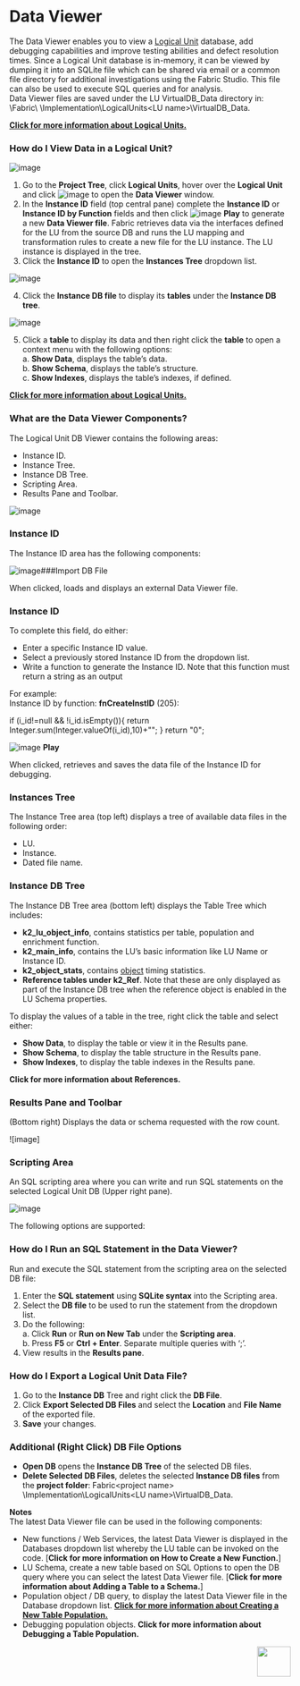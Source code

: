 # Data Viewer

The Data Viewer enables you to view a [Logical Unit](https://github.com/k2view-academy/K2View-Academy/blob/master/articles/03_logical_units/01_LU_overview.md) database, add debugging capabilities and improve testing abilities and defect resolution times. Since a Logical Unit database is in-memory, it can be viewed by dumping it into an SQLite file which can be shared via email or a common file directory for additional investigations using the Fabric Studio. This file can also be used to execute SQL queries and for analysis.\
Data Viewer files are saved under the LU VirtualDB_Data directory in:  \Fabric\ <project name> \Implementation\LogicalUnits\<LU name>\VirtualDB_Data.

[**Click for more information about Logical Units.**](https://github.com/k2view-academy/K2View-Academy/blob/master/articles/03_logical_units/01_LU_overview.md)

### How do I View Data in a Logical Unit?

![image](https://github.com/k2view-academy/K2View-Academy/blob/master/articles/13_LUDB_viewer_and_studio_debug_capabilities/images/13_01_01%20LOGICAL%20UNIT.jpg)

1. Go to the **Project Tree**, click **Logical Units**, hover over the **Logical Unit** and click ![image](https://github.com/k2view-academy/K2View-Academy/blob/master/articles/13_LUDB_viewer_and_studio_debug_capabilities/images/13_01_02%20icon%201.jpg) to open the **Data Viewer** window.
2. In the **Instance ID** field (top central pane) complete the **Instance ID** or **Instance ID by Function** fields and then click ![image](https://github.com/k2view-academy/K2View-Academy/blob/master/articles/13_LUDB_viewer_and_studio_debug_capabilities/images/13_01_02%20icon%202%20Play.jpg) **Play** to generate a new **Data Viewer file**. 
Fabric retrieves data via the interfaces defined for the LU from the source DB and runs the LU mapping and transformation rules to create a new file for the LU instance. The LU instance is displayed in the tree. 
3. Click the **Instance ID** to open the **Instances Tree** dropdown list.

![image](https://github.com/k2view-academy/K2View-Academy/blob/master/articles/13_LUDB_viewer_and_studio_debug_capabilities/images/13_01_03%20instances%20tree.jpg)

4. Click the **Instance DB file** to display its **tables** under the **Instance DB tree**.

![image](https://github.com/k2view-academy/K2View-Academy/blob/master/articles/13_LUDB_viewer_and_studio_debug_capabilities/images/13_01_04%20Instance%20DB%20tree.jpg)

5. Click a **table** to display its data and then right click the **table** to open a context menu with the following options:\
   a. **Show Data**, displays the table’s data.\
   b. **Show Schema**, displays the table’s structure.\
   c. **Show Indexes**, displays the table’s indexes, if defined.

[**Click for more information about Logical Units.**](https://github.com/k2view-academy/K2View-Academy/blob/master/articles/03_logical_units/01_LU_overview.md)

### What are the Data Viewer Components?

The Logical Unit DB Viewer contains the following areas:
* Instance ID.
* Instance Tree.
* Instance DB Tree.
* Scripting Area.
* Results Pane and Toolbar.

![image](https://github.com/k2view-academy/K2View-Academy/blob/master/articles/13_LUDB_viewer_and_studio_debug_capabilities/images/13_01_05%20DB%20Viewer.png)

### Instance ID

The Instance ID area has the following components:


![image](https://github.com/k2view-academy/K2View-Academy/blob/master/articles/13_LUDB_viewer_and_studio_debug_capabilities/images/13_01_06%20IMPORT%20DB%20FILE%20icon.jpg)###Import DB File 
	
When clicked, loads and displays an external Data Viewer file. 


### Instance ID

To complete this field, do either:
* Enter a specific Instance ID value.
* Select a previously stored Instance ID from the dropdown list.
* Write a function to generate the Instance ID. Note that this function must return a string as an output


For example:\
Instance ID by function: **fnCreateInstID** (205):

if (i_id!=null && !i_id.isEmpty()){
	 return Integer.sum(Integer.valueOf(i_id),10)+"";
   }
return "0";


![image](https://github.com/k2view-academy/K2View-Academy/blob/master/articles/13_LUDB_viewer_and_studio_debug_capabilities/images/13_01_07%20play%20icon.jpg) **Play**

When clicked, retrieves and saves the data file of the Instance ID for debugging.
	
### Instances Tree
The Instance Tree area (top left) displays a tree of available data files in the following order: 
* LU.
* Instance. 
* Dated file name.

### Instance DB Tree

The Instance DB Tree area (bottom left) displays the Table Tree which includes: 
* **k2_lu_object_info**, contains statistics per table, population and enrichment function.
* **k2_main_info**, contains the LU’s basic information like LU Name or Instance ID.
* **k2_object_stats**, contains [object](https://github.com/k2view-academy/K2View-Academy/blob/master/articles/03_logical_units/15_LU_schema_edit_reference_tab.md) timing statistics. 
* **Reference tables under k2_Ref**. Note that these are only displayed as part of the Instance DB tree when the reference object is enabled in the LU Schema properties.

To display the values of a table in the tree, right click the table and select either:
* **Show Data**, to display the table or view it in the Results pane.
* **Show Schema**, to display the table structure in the Results pane.
* **Show Indexes**, to display the table indexes in the Results pane.

**Click for more information about References.**

### Results Pane and Toolbar
(Bottom right) Displays the data or schema requested with the row count.
 
![image]

### Scripting Area
An SQL scripting area where you can write and run SQL statements on the selected Logical Unit DB (Upper right pane).

![image](https://github.com/k2view-academy/K2View-Academy/blob/master/articles/13_LUDB_viewer_and_studio_debug_capabilities/images/13_01_09%20SCRIPTING%20AREA.jpg)


The following options are supported:

### How do I Run an SQL Statement in the Data Viewer? 

Run and execute the SQL statement from the scripting area on the selected DB file:
1. Enter the **SQL statement** using **SQLite syntax** into the Scripting area. 
2. Select the **DB file** to be used to run the statement from the dropdown list. 
3. Do the following:\
    a. Click **Run** or **Run on New Tab** under the **Scripting area**.\
    b. Press **F5** or **Ctrl + Enter**. Separate multiple queries with ‘;’.
4. View results in the **Results pane**.

### How do I Export a Logical Unit Data File?
1. Go to the **Instance DB** Tree and right click the **DB File**. 
2. Click **Export Selected DB Files** and select the **Location** and **File Name** of the exported file. 
3. **Save** your changes. 

### Additional (Right Click) DB File Options
* **Open DB** opens the **Instance DB Tree** of the selected DB files. 
* **Delete Selected DB Files**, deletes the selected **Instance DB files** from the **project folder**:
  Fabric\<project name> \Implementation\LogicalUnits\<LU name>\VirtualDB_Data.


**Notes**\
The latest Data Viewer file can be used in the following components:
* New functions / Web Services, the latest Data Viewer is displayed in the Databases dropdown list whereby the LU table can be invoked on the code. 
[**Click for more information on How to Create a New Function.**]
* LU Schema, create a new table based on SQL Options to open the DB query where you can select the latest Data Viewer file. [**Click for more information about Adding a Table to a Schema.**]
* Population object / DB query, to display the latest Data Viewer file in the Database dropdown list. [**Click for more information about Creating a New Table Population.**](https://github.com/k2view-academy/K2View-Academy/blob/master/articles/07_table_population/03_creating_a_new_table_population.md)
* Debugging population objects. **Click for more information about Debugging a Table Population.** 


[<img align="right" width="60" height="54" src="https://github.com/k2view-academy/K2View-Academy/blob/master/articles/images/Next.png">](https://github.com/k2view-academy/K2View-Academy/blob/master/articles/13_LUDB_viewer_and_studio_debug_capabilities/02_fabric_studio_log_files.md)





